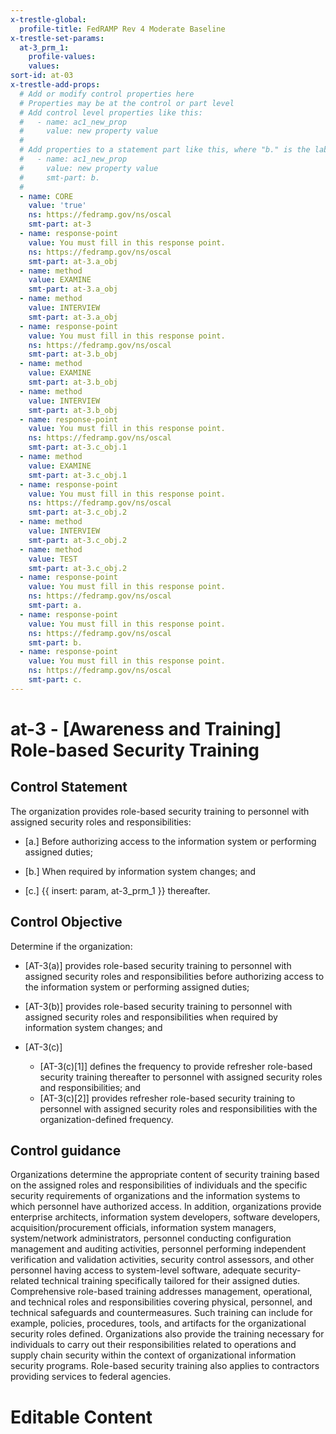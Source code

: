 ```yaml
---
x-trestle-global:
  profile-title: FedRAMP Rev 4 Moderate Baseline
x-trestle-set-params:
  at-3_prm_1:
    profile-values:
    values:
sort-id: at-03
x-trestle-add-props:
  # Add or modify control properties here
  # Properties may be at the control or part level
  # Add control level properties like this:
  #   - name: ac1_new_prop
  #     value: new property value
  #
  # Add properties to a statement part like this, where "b." is the label of the target statement part
  #   - name: ac1_new_prop
  #     value: new property value
  #     smt-part: b.
  #
  - name: CORE
    value: 'true'
    ns: https://fedramp.gov/ns/oscal
    smt-part: at-3
  - name: response-point
    value: You must fill in this response point.
    ns: https://fedramp.gov/ns/oscal
    smt-part: at-3.a_obj
  - name: method
    value: EXAMINE
    smt-part: at-3.a_obj
  - name: method
    value: INTERVIEW
    smt-part: at-3.a_obj
  - name: response-point
    value: You must fill in this response point.
    ns: https://fedramp.gov/ns/oscal
    smt-part: at-3.b_obj
  - name: method
    value: EXAMINE
    smt-part: at-3.b_obj
  - name: method
    value: INTERVIEW
    smt-part: at-3.b_obj
  - name: response-point
    value: You must fill in this response point.
    ns: https://fedramp.gov/ns/oscal
    smt-part: at-3.c_obj.1
  - name: method
    value: EXAMINE
    smt-part: at-3.c_obj.1
  - name: response-point
    value: You must fill in this response point.
    ns: https://fedramp.gov/ns/oscal
    smt-part: at-3.c_obj.2
  - name: method
    value: INTERVIEW
    smt-part: at-3.c_obj.2
  - name: method
    value: TEST
    smt-part: at-3.c_obj.2
  - name: response-point
    value: You must fill in this response point.
    ns: https://fedramp.gov/ns/oscal
    smt-part: a.
  - name: response-point
    value: You must fill in this response point.
    ns: https://fedramp.gov/ns/oscal
    smt-part: b.
  - name: response-point
    value: You must fill in this response point.
    ns: https://fedramp.gov/ns/oscal
    smt-part: c.
---
```


# at-3 - \[Awareness and Training\] Role-based Security Training

## Control Statement

The organization provides role-based security training to personnel with assigned security roles and responsibilities:

- \[a.\] Before authorizing access to the information system or performing assigned duties;

- \[b.\] When required by information system changes; and

- \[c.\]  {{ insert: param, at-3_prm_1 }} thereafter.

## Control Objective

Determine if the organization:

- \[AT-3(a)\] provides role-based security training to personnel with assigned security roles and responsibilities before authorizing access to the information system or performing assigned duties;

- \[AT-3(b)\] provides role-based security training to personnel with assigned security roles and responsibilities when required by information system changes; and

- \[AT-3(c)\]

  - \[AT-3(c)[1]\] defines the frequency to provide refresher role-based security training thereafter to personnel with assigned security roles and responsibilities; and
  - \[AT-3(c)[2]\] provides refresher role-based security training to personnel with assigned security roles and responsibilities with the organization-defined frequency.

## Control guidance

Organizations determine the appropriate content of security training based on the assigned roles and responsibilities of individuals and the specific security requirements of organizations and the information systems to which personnel have authorized access. In addition, organizations provide enterprise architects, information system developers, software developers, acquisition/procurement officials, information system managers, system/network administrators, personnel conducting configuration management and auditing activities, personnel performing independent verification and validation activities, security control assessors, and other personnel having access to system-level software, adequate security-related technical training specifically tailored for their assigned duties. Comprehensive role-based training addresses management, operational, and technical roles and responsibilities covering physical, personnel, and technical safeguards and countermeasures. Such training can include for example, policies, procedures, tools, and artifacts for the organizational security roles defined. Organizations also provide the training necessary for individuals to carry out their responsibilities related to operations and supply chain security within the context of organizational information security programs. Role-based security training also applies to contractors providing services to federal agencies.

# Editable Content

<!-- Make additions and edits below -->
<!-- The above represents the contents of the control as received by the profile, prior to additions. -->
<!-- If the profile makes additions to the control, they will appear below. -->
<!-- The above markdown may not be edited but you may edit the content below, and/or introduce new additions to be made by the profile. -->
<!-- If there is a yaml header at the top, parameter values may be edited. Use --set-parameters to incorporate the changes during assembly. -->
<!-- The content here will then replace what is in the profile for this control, after running profile-assemble. -->
<!-- The added parts in the profile for this control are below.  You may edit them and/or add new ones. -->
<!-- Each addition must have a heading either of the form ## Control my_addition_name -->
<!-- or ## Part a. (where the a. refers to one of the control statement labels.) -->
<!-- "## Control" parts are new parts added after the statement part. -->
<!-- "## Part" parts are new parts added into the top-level statement part with that label. -->
<!-- Subparts may be added with nested hash levels of the form ### My Subpart Name -->
<!-- underneath the parent ## Control or ## Part being added -->
<!-- See https://ibm.github.io/compliance-trestle/tutorials/ssp_profile_catalog_authoring/ssp_profile_catalog_authoring for guidance. -->
